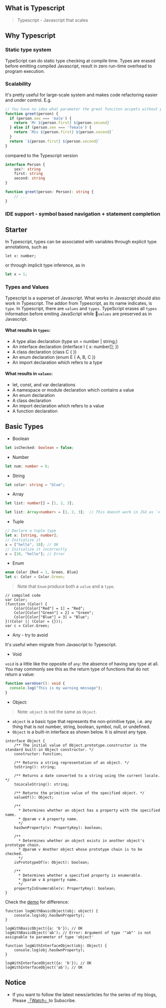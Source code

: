 ## What is Typescript

> Typescript - Javascript that scales

## Why Typescript

### Static type system

TypeScript can do static type checking at compile time. Types are erased before emitting compiled Javascript, result in zero run-time overhead to program execution.

### Scalability

It's pretty useful for large-scale system and makes code refactoring easier and under control. E.g.

```javascript
// You have no idea what parameter the greet funciton accpets without peaking into the function implementation  
function greet(person) {
  if (person.sex === 'male') {
    return `Mr ${person.first} ${person.second}`
  } else if (person.sex === 'female') {
    return `Mis ${person.first} ${person.second}`
  }
  return `${person.first} ${person.second}`
}
```

compared to the Typescript version

```typescript
interface Person {
    sex?: string
    first: string
    second: string
}

function greet(person: Person): string {
    // ...
}
```

### IDE support - symbol based navigation + statement completion


## Starter

In Typescript, types can be associated with variables through explicit type annotations, such as

```tyepscript
let x: number;
```

or through implicit type inference, as in

```typescript
let x = 1;
```

### Types and Values

Typescript is a superset of Javascript. What works in Javascript should also work in Typescript. The addon from Typescript, as its name indicates, is `type`. In Typescript, there are `values` and `types`. TypeScript erases all `types` information before emiting JavaScript while `values` are preserved as in Javascript.

#### What results in `types`:

- A type alias declaration (type sn = number | string;)
- An interface declaration (interface I { x: number[]; })
- A class declaration (class C { })
- An enum declaration (enum E { A, B, C })
- An import declaration which refers to a type

#### What results in `values`:

- let, const, and var declarations
- A namespace or module declaration which contains a value
- An enum declaration
- A class declaration
- An import declaration which refers to a value
- A function declaration

## Basic Types

* Boolean

```typescript
let isChecked: boolean = false;
```

* Number

```typescript
let num: number = 6;
```

* String

```typescript
let color: string = "blue";
```

* Array

```typescript
let list: number[] = [1, 2, 3];

let list: Array<number> = [1, 2, 3];  // This doesnt work in JSX as `<` and `>` are used in element tag
```

* Tuple

```typescript
// Declare a tuple type
let x: [string, number];
// Initialize it
x = ["hello", 10]; // OK
// Initialize it incorrectly
x = [10, "hello"]; // Error
```

* Enum

```typescript
enum Color {Red = 1, Green, Blue}
let c: Color = Color.Green;
```

> Note that `Enum` produce both a `value` and a `type`.

```
// compiled code
var Color;
(function (Color) {
    Color[Color["Red"] = 1] = "Red";
    Color[Color["Green"] = 2] = "Green";
    Color[Color["Blue"] = 3] = "Blue";
})(Color || (Color = {}));
var c = Color.Green;
```

* Any - try to avoid 

It's useful when migrate from Javascript to Typescript. 

* Void

`void` is a little like the opposite of `any`: the absence of having any type at all. You may commonly see this as the return type of functions that do not return a value:

```typescript
function warnUser(): void {
  console.log("This is my warning message");
}
```

* Object:

> Note: `object` is not the same as `Object`.

* `object` is a basic type that represents the non-primitive type, i.e. any thing that is not number, string, boolean, symbol, null, or undefined.
* `Object` is a built-in interface as shown below. It is almost any type.

```
interface Object {
    /** The initial value of Object.prototype.constructor is the standard built-in Object constructor. */
    constructor: Function;

    /** Returns a string representation of an object. */
    toString(): string;

    /** Returns a date converted to a string using the current locale. */
    toLocaleString(): string;

    /** Returns the primitive value of the specified object. */
    valueOf(): Object;

    /**
      * Determines whether an object has a property with the specified name.
      * @param v A property name.
      */
    hasOwnProperty(v: PropertyKey): boolean;

    /**
      * Determines whether an object exists in another object's prototype chain.
      * @param v Another object whose prototype chain is to be checked.
      */
    isPrototypeOf(v: Object): boolean;

    /**
      * Determines whether a specified property is enumerable.
      * @param v A property name.
      */
    propertyIsEnumerable(v: PropertyKey): boolean;
}
```

Check the [demo](https://www.typescriptlang.org/play/index.html#src=function%20logWithBasicObject(obj%3A%20object)%20%7B%0D%0A%20%20%20%20console.log(obj.hasOwnProperty)%3B%0D%0A%7D%0D%0A%0D%0AlogWithBasicObject(%7Ba%3A%20'b'%7D)%0D%0AlogWithBasicObject('ab')%0D%0A%0D%0A%0D%0Afunction%20logWithInterfaceObject(obj%3A%20Object)%20%7B%0D%0A%20%20%20%20console.log(obj.hasOwnProperty)%3B%0D%0A%7D%0D%0A%0D%0AlogWithInterfaceObject(%7Ba%3A%20'b'%7D)%0D%0AlogWithInterfaceObject('ab')) for difference: 

```
function logWithBasicObject(obj: object) {
    console.log(obj.hasOwnProperty);
}

logWithBasicObject({a: 'b'}); // OK
logWithBasicObject('ab'); // Error: Argument of type '"ab"' is not assignable to parameter of type 'object'

function logWithInterfaceObject(obj: Object) {
    console.log(obj.hasOwnProperty);
}

logWithInterfaceObject({a: 'b'}); // OK
logWithInterfaceObject('ab'); // OK
```

## Notice

* If you want to follow the latest news/articles for the series of my blogs, Please [「Watch」](https://github.com/n0ruSh/blogs/)to Subscribe.

